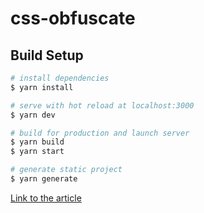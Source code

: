 # css-obfuscate

## Build Setup

```bash
# install dependencies
$ yarn install

# serve with hot reload at localhost:3000
$ yarn dev

# build for production and launch server
$ yarn build
$ yarn start

# generate static project
$ yarn generate
```

[Link to the article](https://dev.to/radonirinamaminiaina/let-obfuscate-it-optmisation-technic-gd1)

